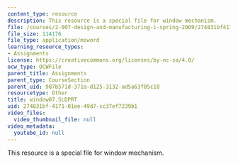 ```yaml
---
content_type: resource
description: This resource is a special file for window mechanism.
file: /courses/2-007-design-and-manufacturing-i-spring-2009/274831bf417101ee49d7cc37ef7239b1_window07.SLDPRT
file_size: 114176
file_type: application/msword
learning_resource_types:
- Assignments
license: https://creativecommons.org/licenses/by-nc-sa/4.0/
ocw_type: OCWFile
parent_title: Assignments
parent_type: CourseSection
parent_uid: 987b571d-371a-d125-3132-ad5a63f05c18
resourcetype: Other
title: window07.SLDPRT
uid: 274831bf-4171-01ee-49d7-cc37ef7239b1
video_files:
  video_thumbnail_file: null
video_metadata:
  youtube_id: null
---
```

This resource is a special file for window mechanism.